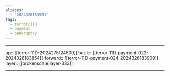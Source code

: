 ```yaml
---
aliases:
  - "2024326183901"
tags:
  - terror/11D
  - payment
  - bankruptcy
---
```




***

up:: [[terror-11D-2024275124509]]
back:: [[terror-11D-payment-022-2024326183854]]
forward:: [[terror-11D-payment-024-2024326183909]]
layer:: [[brokenscale|layer-333]]

***
